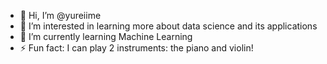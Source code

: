 - 👋 Hi, I’m @yureiime
- 👀 I’m interested in learning more about data science and its applications
- 🌱 I’m currently learning Machine Learning
- ⚡ Fun fact: I can play 2 instruments: the piano and violin!

<!---
yureiime/yureiime is a ✨ special ✨ repository because its `README.md` (this file) appears on your GitHub profile.
You can click the Preview link to take a look at your changes.
--->
